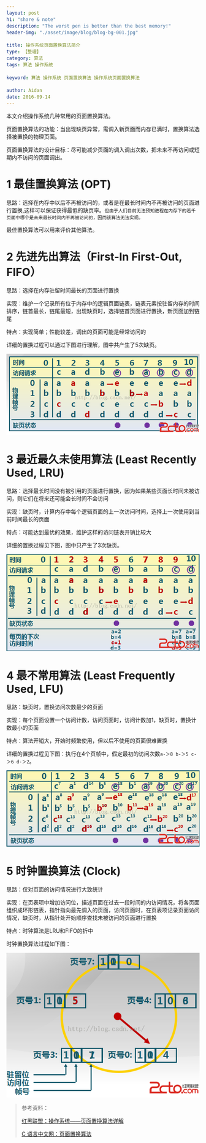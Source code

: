```yaml
---
layout: post
h1: "share & note"
description: "The worst pen is better than the best memory!"
header-img: "./asset/image/blog/blog-bg-001.jpg"

title: 操作系统页面置换算法简介
type: 【整理】
category: 算法
tags: 算法 操作系统

keyword: 算法 操作系统 页面置换算法 操作系统页面置换算法

author: Aidan
date: 2016-09-14
---
```


本文介绍操作系统几种常用的页面置换算法。

页面置换算法的功能：当出现缺页异常，需调入新页面而内存已满时，置换算法选择被置换的物理页面。

页面置换算法的设计目标：尽可能减少页面的调入调出次数，把未来不再访问或短期内不访问的页面调出。

# 1 最佳置换算法 (OPT)

思路：选择在内存中以后不再被访问的，或者是在最长时间内不再被访问的页面进行置换,这样可以保证获得最低的缺页率。`但由于人们目前无法预知进程在内存下的若千页面中哪个是未来最长时间内不再被访问的，因而该算法无法实现。`

最佳置换算法可以用来评价其他算法。

# 2 先进先出算法（First-In First-Out, FIFO）

思路：选择在内存驻留时间最长的页面进行置换

实现：维护一个记录所有位于内存中的逻辑页面链表，链表元素按驻留内存的时间排序，链首最长，链尾最短，出现缺页时，选择链首页面进行置换，新页面加到链尾

特点：实现简单；性能较差，调出的页面可能是经常访问的

详细的置换过程可以通过下图进行理解，图中共产生了5次缺页。

![图解页面置换算法 - 先进先出算法](../asset/image/blog/2016-10-14-the-page-replacement-algorithm/001.png)

# 3 最近最久未使用算法 (Least Recently Used, LRU)

思路：选择最长时间没有被引用的页面进行置换，因为如果某些页面长时间未被访问，则它们在将来还可能会长时间不会访问

实现：缺页时，计算内存中每个逻辑页面的上一次访问时间，选择上一次使用到当前时间最长的页面

特点：可能达到最优的效果，维护这样的访问链表开销比较大

详细的置换过程见下图，图中只产生了3次缺页。

![图解页面置换算法 - 最近最久未使用算法](../asset/image/blog/2016-10-14-the-page-replacement-algorithm/002.png)

# 4 最不常用算法 (Least Frequently Used, LFU)

思路：缺页时，置换访问次数最少的页面

实现：每个页面设置一个访问计数，访问页面时，访问计数加1，缺页时，置换计数最小的页面

特点：算法开销大，开始时频繁使用，但以后不使用的页面很难置换

详细的置换过程见下图：执行在4个页帧中，假定最初的访问次数`a-＞8 b-＞5 c-＞6 d-＞2`。

![图解页面置换算法 - 最不常用算法](../asset/image/blog/2016-10-14-the-page-replacement-algorithm/003.png)

# 5 时钟置换算法 (Clock)

思路：仅对页面的访问情况进行大致统计

实现：在页表项中增加访问位，描述页面在过去一段时间的内访问情况，将各页面组织成环形链表，指针指向最先调入的页面，访问页面时，在页表项记录页面访问情况，缺页时，从指针处开始顺序查找未被访问的页面进行置换

特点：时钟算法是LRU和FIFO的折中

时钟置换算法过程如下图：

![图解页面置换算法 - 时钟置换算法](../asset/image/blog/2016-10-14-the-page-replacement-algorithm/004.png)

>参考资料：
>
>[红黑联盟：操作系统——页面置换算法详解](http://www.2cto.com/os/201508/431266.html)
>
>[C 语言中文网：页面置换算法](http://c.biancheng.net/cpp/html/2614.html)
